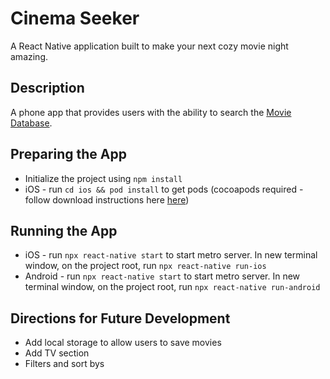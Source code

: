 # Cinema Seeker
A React Native application built to make your next cozy movie night amazing. 


## Description

A phone app that provides users with the ability to search the [Movie Database](https://www.themoviedb.org/).

## Preparing the App

- Initialize the project using ```npm install```
- iOS - run ```cd ios && pod install``` to get pods (cocoapods required - follow download instructions here [here](https://cocoapods.org/))

## Running the App

- iOS - run ```npx react-native start``` to start metro server. In new terminal window, on the project root, run ```npx react-native run-ios```
- Android - run ```npx react-native start``` to start metro server. In new terminal window, on the project root, run ```npx react-native run-android```

## Directions for Future Development

- Add local storage to allow users to save movies
- Add TV section 
- Filters and sort bys